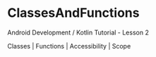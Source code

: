 # ClassesAndFunctions

Android Development / Kotlin Tutorial - Lesson 2

Classes | Functions | Accessibility | Scope
